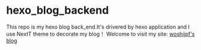 # hexo_blog_backend

This repo is my hexo blog back_end.It's drivered by hexo application and I use NextT theme to decorate my blog！ Welcome to visit my site: [woshijpf's blog][1]

[1]: http://woshijpf.github.io/
